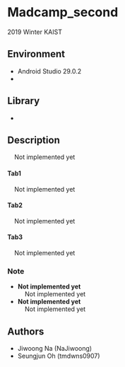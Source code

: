 # Madcamp_second
2019 Winter KAIST  

## Environment
- Android Studio 29.0.2
- 

## Library
- 

## Description  
&nbsp;&nbsp;&nbsp;&nbsp;Not implemented yet

  
#### Tab1
&nbsp;&nbsp;&nbsp;&nbsp;Not implemented yet
  
    
#### Tab2
&nbsp;&nbsp;&nbsp;&nbsp;Not implemented yet 
  
  
#### Tab3
&nbsp;&nbsp;&nbsp;&nbsp;Not implemented yet
  
### Note
- **Not implemented yet**  
&nbsp;&nbsp;&nbsp;&nbsp;Not implemented yet 
- **Not implemented yet**  
&nbsp;&nbsp;&nbsp;&nbsp;Not implemented yet
    
    
## Authors
- Jiwoong Na (NaJiwoong)
- Seungjun Oh (tmdwns0907)
